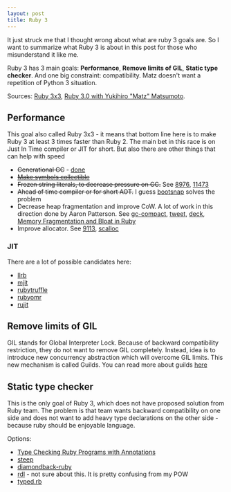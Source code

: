 ```yaml
---
layout: post
title: Ruby 3
---
```


It just struck me that I thought wrong about what are ruby 3 goals are. So I want to summarize what Ruby 3 is about in this post for those who misunderstand it like me.

Ruby 3 has 3 main goals: **Performance**, **Remove limits of GIL**, **Static type checker**. And one big constraint: compatibility. Matz doesn't want a repetition of  Python 3 situation.

Sources: [Ruby 3x3](https://blog.heroku.com/ruby-3-by-3), [Ruby 3.0 with Yukihiro "Matz" Matsumoto](https://www.youtube.com/watch?v=MQko1rnkL7w).


## Performance

This goal also called Ruby 3x3 - it means that bottom line here is to make Ruby 3 at least 3 times faster than Ruby 2. The main bet in this race is on Just In Time compiler or JIT for short. But also there are other things that can help with speed

- ~~Generational GC~~ - [done](https://blog.heroku.com/incremental-gc)
- ~~[Make symbols collectible](https://bugs.ruby-lang.org/issues/9634)~~
- ~~Frozen string literals, to decrease pressure on GC.~~ See [8976](https://bugs.ruby-lang.org/issues/8976), [11473](https://bugs.ruby-lang.org/issues/11473)
- ~~Ahead of time compiler or for short AOT.~~ I guess [bootsnap](https://github.com/Shopify/bootsnap) solves the problem
- Decrease heap fragmentation and improve CoW. A lot of work in this direction
  done by Aaron Patterson. See [gc-compact](https://github.com/github/ruby/tree/gc-compact), [tweet](https://twitter.com/tenderlove/status/801578350372265984?lang=en), [deck](https://speakerdeck.com/tenderlove/building-a-compacting-gc), [Memory Fragmentation and Bloat in Ruby](http://rubykaigi.org/2017/presentations/nateberkopec.html)
- Improve allocator. See [9113](https://bugs.ruby-lang.org/issues/9113), [scalloc](https://github.com/cksystemsgroup/scalloc)

### JIT

There are a lot of possible candidates here:

- [llrb](https://github.com/k0kubun/llrb)
- [mjit](https://github.com/vnmakarov/ruby/tree/rtl_mjit_branch)
- [rubytruffle](http://chrisseaton.com/rubytruffle/)
- [rubyomr](https://github.com/rubyomr-preview/rubyomr-preview)
- [rujit](https://github.com/imasahiro/rujit)

## Remove limits of GIL

GIL stands for Global Interpreter Lock. Because of backward compatibility restriction, they do not want to remove GIL completely. Instead, idea is to introduce new concurrency abstraction which will overcome GIL limits. This new mechanism is called Guilds. You can read more about guilds [here](http://olivierlacan.com/posts/concurrency-in-ruby-3-with-guilds/)

## Static type checker

This is the only goal of Ruby 3, which does not have proposed solution from Ruby team. The problem is that team wants backward compatibility on one side and does not want to add heavy type declarations on the other side - because ruby should be enjoyable language.

Options:
- [Type Checking Ruby Programs with Annotations](http://rubykaigi.org/2017/presentations/soutaro.html)
- [steep](https://github.com/soutaro/steep)
- [diamondback-ruby](https://github.com/stereobooster/diamondback-ruby)
- [rdl](https://github.com/plum-umd/rdl) - not sure about this. It is pretty
  confusing from my POW
- [typed.rb](https://github.com/antoniogarrote/typed.rb)
